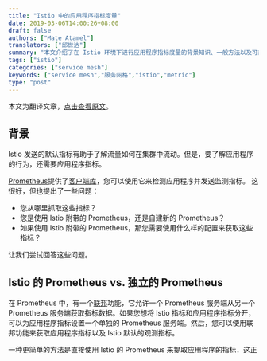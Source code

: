 ```yaml
---
title: "Istio 中的应用程序指标度量"
date: 2019-03-06T14:00:26+08:00
draft: false
authors: ["Mate Atamel"]
translators: ["邱世达"]
summary: "本文介绍了在 Istio 环境下进行应用程序指标度量的背景知识、一般方法以及可能出现的问题。"
tags: ["istio"]
categories: ["service mesh"]
keywords: ["service mesh","服务网格","istio","metric"]
type: "post"
---
```


本文为翻译文章，[点击查看原文](https://meteatamel.wordpress.com/2019/01/07/application-metrics-in-istio/)。

## 背景

Istio 发送的默认指标有助于了解流量如何在集群中流动。但是，要了解应用程序的行为，还需要应用程序指标。

[Prometheus](https://prometheus.io/)提供了[客户端库](https://prometheus.io/docs/instrumenting/clientlibs/)，您可以使用它来检测应用程序并发送监测指标。
这很好，但也提出了一些问题：

- 您从哪里抓取这些指标？
- 您是使用 Istio 附带的 Prometheus，还是自建新的 Prometheus？
- 如果使用 Istio 附带的 Prometheus，那您需要使用什么样的配置来获取这些指标？

让我们尝试回答这些问题。

## Istio 的 Prometheus vs. 独立的 Prometheus

在 Prometheus 中，有一个[联邦](https://prometheus.io/docs/prometheus/latest/federation/)功能，它允许一个 Prometheus 服务端从另一个 Prometheus 服务端获取指标数据。如果您想将 Istio 指标和应用程序指标分开，可以为应用程序指标设置一个单独的 Prometheus 服务端。然后，您可以使用联邦功能来获取应用程序指标以及 Istio 默认的观测指标。

一种更简单的方法是直接使用 Istio 的 Prometheus 来提取应用程序的指标，这正是我在这里要重点讨论的。

## 发送应用程序指标

要从应用程序发送自定义指标，您需要使用 Prometheus 的[客户端库](https://prometheus.io/docs/instrumenting/clientlibs/)来检测应用程序。使用哪个库取决于您使用的语言。作为 C#/.NET 开发人员，我使用了 Prometheus 的[.NET 客户端](https://github.com/prometheus-net/prometheus-net)，Daniel Oliver 的[这篇博客](https://www.olivercoding.com/2018-07-22-prometheus-dotnetcore/)分步说明了如何从[ASP.NET](http://asp.net/) Core 应用程序发送自定义指标并在本地 Prometheus 服务端查看它们。

您需要注意的一件事是开放 Prometheus 指标的端口。在[ASP.NET](http://asp.net/) Core 中，默认开放的端口是 5000。在本地执行时，应用程序度量指标暴露于`localhost:5000/metrics`。然而，当您容器化您的应用程序时，通常会在不同的端口开放您的应用程序服务，例如 8080，稍后我们讨论配置时，这就变得相关了。

假设您在一个启用 Istio 的 Kubernetes 集群上容器化并部署了您的应用程序，现在让我们看看需要做些什么来让 Istio 的 Prometheus 获取这些应用程序指标。

## 配置

在 Istio 1.0.5 中，Kubernetes 默认安装文件`istio-demo.yaml`或`istio-demo-auth.yaml`已经在 ConfigMap 中为 Prometheus 提供了指标采集配置。您可以搜索`prometheus.yml`。这里有两个与应用程序指标抓取相关的任务配置：

```yaml
- job_name: 'kubernetes-pods'
  kubernetes_sd_configs:
- role: pod
...
- job_name: 'kubernetes-pods-istio-secure' 
  scheme: https
```

这些是从常规 Pod 以及启用了 mTLS 的 Pod 间抓取指标的任务配置。看起来，Istio 的 Prometheus 应该能够自动地抓取应用程序指标。但是，在我首次尝试时，它并没有正常工作。我不确定出了什么问题，但 Prometheus 有一些默认 endpoint 端点：

- `/config`：查看 Prometheus 的当前配置。
- `/metrics`：查看抓取的指标数据。
- `/targets`：查看正在被抓取指标的目标以及它们的状态。

所有这些 endpoint 端点对于调试 Prometheus 非常有用：

![](https://raw.githubusercontent.com/servicemesher/website/master/content/blog/application-metrics-in-istio/007uElTfly1g0s0xtqjpzj30l40cbtaw.jpg)

原来，我需要在我的 Pod YAML 中添加一些注解，以便 Prometheus 对它们进行指标抓取。我必须通过这些注解告诉 Prometheus 哪些 Pod 需要被抓取指标数据，以及在哪个端口进行抓取：

```yaml
kind: Deployment
metadata:
  name: aspnetcore-v4
spec:
  replicas: 1
  template:
    metadata:
      labels:
        app: aspnetcore
        version: v4
      annotations:
        prometheus.io/scrape: "true"
        prometheus.io/port: "8080"
```

添加注解后，我能够在 Prometheus 中看到我的应用程序的指标数据：

![](https://raw.githubusercontent.com/servicemesher/website/master/content/blog/application-metrics-in-istio/007uElTfgy1g0sblvrx4tj30l409p74t.jpg)

然而，这只适用于常规 Pod，我无法看到启用了 mTLS 的 Pod 间的指标数据。

## Istio 证书和 Prometheus 的问题

经过一番调查后，我联系了 Istio 团队，结果发现这是个[Bug](https://github.com/istio/istio/issues/10528)。在 Prometheus 启动时，它将尝试挂载 Istio 提供的证书。然而，这些证书此时可能还没有被 Istio Citadel 颁发。不幸的是，Prometheus 不会重试加载证书，这导致抓取受 mTLS 保护的 endpoint 端点会产生问题。

这里有一个不是十分理想，但是却很容易的解决办法：重新启动 Prometheus Pod。重新启动迫使 Prometheus 获取证书，而且来自启用了 mTLS 的 Pod 的应用程序指标也开始被抓取。

## 结论

一旦理解了基础知识，获取 Istio Prometheus 的应用程序指标就非常简单了。希望这篇文章为您提供了实现这一目标所需的背景知识以及需要的配置说明。

值得注意的是，Mixer 正在被重新设计，并且在未来版本的 Istio 中，它将直接嵌入 Envoy。在该设计中，您将能够通过 Mixer 发送应用程序指标数据，并且它将流经与 sidecar 相同的统一指标处理管道。这将使应用程序指标的获取能够更容易地实现端到端工作。

感谢 Istio 团队和我的同事 Sandeep Dinesh 帮助我调试问题，多亏了他们，我才能完成本文。
